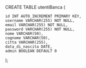 CREATE TABLE utentiBanca (

    id INT AUTO_INCREMENT PRIMARY KEY,
    username VARCHAR(255) NOT NULL,
    email VARCHAR(255) NOT NULL,
    password VARCHAR(255) NOT NULL,
    nome VARCHAR(50),
    cognome VARCHAR(50),
    citta VARCHAR(255),
    data_di_nascita DATE,
    admin BOOLEAN DEFAULT 0

);